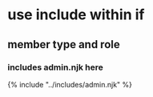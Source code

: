#  use include within if

## member type and role


###  includes admin.njk here

{% include "../includes/admin.njk" %}
